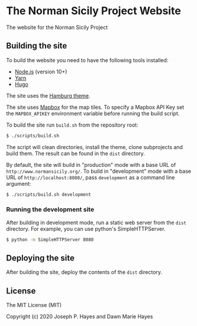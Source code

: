 # The Norman Sicily Project Website

The website for the Norman Sicily Project

## Building the site

To build the website you need to have the following tools installed:

* [Node.js](https://nodejs.org/en/) (version 10+)
* [Yarn](https://yarnpkg.com/) 
* [Hugo](https://gohugo.io/)

The site uses the [Hamburg theme](https://themes.gohugo.io/hugo-theme-hamburg/).

The site uses [Mapbox](https://mapbox.com/) for the map tiles. To specify a Mapbox API Key set the `MAPBOX_APIKEY` environment variable before running the build script.

To build the site run `build.sh` from the repository root:

```bash
$ ./scripts/build.sh
```

The script will clean directories, install the theme, clone subprojects and build them. The result can be found in the `dist` directory.

By default, the site will build in "production" mode with a base URL of `http://www.normansicily.org/`. To build in "development" mode with a base URL of `http://localhost:8080/`, pass `development` as a command line argument:

```bash
$ ./scripts/build.sh development
```

### Running the development site

After building in development mode, run a static web server from the `dist` directory. For example, you can use python's SimpleHTTPServer.

```bash
$ python -m SimpleHTTPServer 8080
```

## Deploying the site

After building the site, deploy the contents of the `dist` directory.

## License

The MIT License (MIT)

Copyright (c) 2020 Joseph P. Hayes and Dawn Marie Hayes